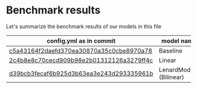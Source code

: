 # Benchmark results

Let's summarize the benchmark results of our models in this file

| config.yml as in commit | model name | q3_train | q8_train | q3_secret | q8_secret |
|-------------------------|------------|----------|----------|-----------|-----------|
| [c5a43164f2daefd370ea30870a35c0cbe8970a78](https://github.com/drenal/sequence-busters/commit/c5a43164f2daefd370ea30870a35c0cbe8970a78) | Baseline   | 0.744823 | 0.613314 | 0.273153  | 0.0333517 |
| [2c4b8e8c70cecd909b98e2b01312126a3279ff4c](https://github.com/drenal/sequence-busters/commit/2c4b8e8c70cecd909b98e2b01312126a3279ff4c) | Linear     | 0.767157 | 0.627129 | 0.487459  | 0.0085446 |
| [d39bcb3fecaf6b925d3b63ea3e243d293335961b](https://github.com/drenal/sequence-busters/commit/d39bcb3fecaf6b925d3b63ea3e243d293335961b) | LenardModel2 (Bilinear) |0.686900 | 0.571329 | | |

